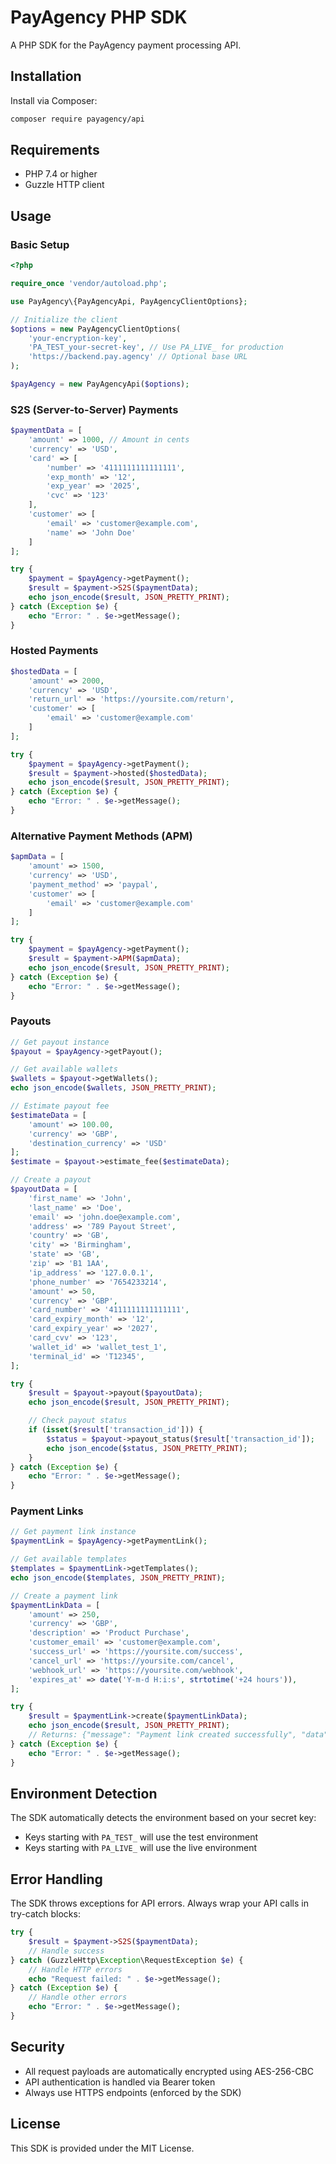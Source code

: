 # PayAgency PHP SDK

A PHP SDK for the PayAgency payment processing API.

## Installation

Install via Composer:

```bash
composer require payagency/api
```

## Requirements

- PHP 7.4 or higher
- Guzzle HTTP client

## Usage

### Basic Setup

```php
<?php

require_once 'vendor/autoload.php';

use PayAgency\{PayAgencyApi, PayAgencyClientOptions};

// Initialize the client
$options = new PayAgencyClientOptions(
    'your-encryption-key',
    'PA_TEST_your-secret-key', // Use PA_LIVE_ for production
    'https://backend.pay.agency' // Optional base URL
);

$payAgency = new PayAgencyApi($options);
```

### S2S (Server-to-Server) Payments

```php
$paymentData = [
    'amount' => 1000, // Amount in cents
    'currency' => 'USD',
    'card' => [
        'number' => '4111111111111111',
        'exp_month' => '12',
        'exp_year' => '2025',
        'cvc' => '123'
    ],
    'customer' => [
        'email' => 'customer@example.com',
        'name' => 'John Doe'
    ]
];

try {
    $payment = $payAgency->getPayment();
    $result = $payment->S2S($paymentData);
    echo json_encode($result, JSON_PRETTY_PRINT);
} catch (Exception $e) {
    echo "Error: " . $e->getMessage();
}
```

### Hosted Payments

```php
$hostedData = [
    'amount' => 2000,
    'currency' => 'USD',
    'return_url' => 'https://yoursite.com/return',
    'customer' => [
        'email' => 'customer@example.com'
    ]
];

try {
    $payment = $payAgency->getPayment();
    $result = $payment->hosted($hostedData);
    echo json_encode($result, JSON_PRETTY_PRINT);
} catch (Exception $e) {
    echo "Error: " . $e->getMessage();
}
```

### Alternative Payment Methods (APM)

```php
$apmData = [
    'amount' => 1500,
    'currency' => 'USD',
    'payment_method' => 'paypal',
    'customer' => [
        'email' => 'customer@example.com'
    ]
];

try {
    $payment = $payAgency->getPayment();
    $result = $payment->APM($apmData);
    echo json_encode($result, JSON_PRETTY_PRINT);
} catch (Exception $e) {
    echo "Error: " . $e->getMessage();
}
```

### Payouts

```php
// Get payout instance
$payout = $payAgency->getPayout();

// Get available wallets
$wallets = $payout->getWallets();
echo json_encode($wallets, JSON_PRETTY_PRINT);

// Estimate payout fee
$estimateData = [
    'amount' => 100.00,
    'currency' => 'GBP',
    'destination_currency' => 'USD'
];
$estimate = $payout->estimate_fee($estimateData);

// Create a payout
$payoutData = [
    'first_name' => 'John',
    'last_name' => 'Doe',
    'email' => 'john.doe@example.com',
    'address' => '789 Payout Street',
    'country' => 'GB',
    'city' => 'Birmingham',
    'state' => 'GB',
    'zip' => 'B1 1AA',
    'ip_address' => '127.0.0.1',
    'phone_number' => '7654233214',
    'amount' => 50,
    'currency' => 'GBP',
    'card_number' => '4111111111111111',
    'card_expiry_month' => '12',
    'card_expiry_year' => '2027',
    'card_cvv' => '123',
    'wallet_id' => 'wallet_test_1',
    'terminal_id' => 'T12345',
];

try {
    $result = $payout->payout($payoutData);
    echo json_encode($result, JSON_PRETTY_PRINT);

    // Check payout status
    if (isset($result['transaction_id'])) {
        $status = $payout->payout_status($result['transaction_id']);
        echo json_encode($status, JSON_PRETTY_PRINT);
    }
} catch (Exception $e) {
    echo "Error: " . $e->getMessage();
}
```

### Payment Links

```php
// Get payment link instance
$paymentLink = $payAgency->getPaymentLink();

// Get available templates
$templates = $paymentLink->getTemplates();
echo json_encode($templates, JSON_PRETTY_PRINT);

// Create a payment link
$paymentLinkData = [
    'amount' => 250,
    'currency' => 'GBP',
    'description' => 'Product Purchase',
    'customer_email' => 'customer@example.com',
    'success_url' => 'https://yoursite.com/success',
    'cancel_url' => 'https://yoursite.com/cancel',
    'webhook_url' => 'https://yoursite.com/webhook',
    'expires_at' => date('Y-m-d H:i:s', strtotime('+24 hours')),
];

try {
    $result = $paymentLink->create($paymentLinkData);
    echo json_encode($result, JSON_PRETTY_PRINT);
    // Returns: {"message": "Payment link created successfully", "data": "https://front.pay.agency/pay/PAY_LINK_..."}
} catch (Exception $e) {
    echo "Error: " . $e->getMessage();
}
```

## Environment Detection

The SDK automatically detects the environment based on your secret key:

- Keys starting with `PA_TEST_` will use the test environment
- Keys starting with `PA_LIVE_` will use the live environment

## Error Handling

The SDK throws exceptions for API errors. Always wrap your API calls in try-catch blocks:

```php
try {
    $result = $payment->S2S($paymentData);
    // Handle success
} catch (GuzzleHttp\Exception\RequestException $e) {
    // Handle HTTP errors
    echo "Request failed: " . $e->getMessage();
} catch (Exception $e) {
    // Handle other errors
    echo "Error: " . $e->getMessage();
}
```

## Security

- All request payloads are automatically encrypted using AES-256-CBC
- API authentication is handled via Bearer token
- Always use HTTPS endpoints (enforced by the SDK)

## License

This SDK is provided under the MIT License.
